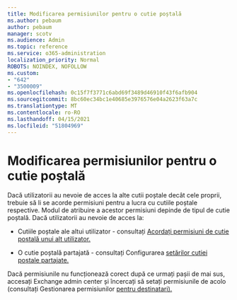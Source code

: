 ```yaml
---
title: Modificarea permisiunilor pentru o cutie poștală
ms.author: pebaum
author: pebaum
manager: scotv
ms.audience: Admin
ms.topic: reference
ms.service: o365-administration
localization_priority: Normal
ROBOTS: NOINDEX, NOFOLLOW
ms.custom:
- "642"
- "3500009"
ms.openlocfilehash: 0c15f7f3771c6abd69f3489d46910f43f6afb904
ms.sourcegitcommit: 8bc60ec34bc1e40685e3976576e04a2623f63a7c
ms.translationtype: MT
ms.contentlocale: ro-RO
ms.lasthandoff: 04/15/2021
ms.locfileid: "51804969"
---
```

# <a name="changing-permissions-on-a-mailbox"></a>Modificarea permisiunilor pentru o cutie poștală

Dacă utilizatorii au nevoie de acces la alte cutii poștale decât cele proprii, trebuie să li se acorde permisiuni pentru a lucra cu cutiile poștale respective. Modul de atribuire a acestor permisiuni depinde de tipul de cutie poștală. Dacă utilizatorii au nevoie de acces la:
  
- Cutiile poștale ale altui utilizator - consultați [Acordați permisiuni de cutie poștală unui alt utilizator.](https://docs.microsoft.com/microsoft-365/admin/add-users/give-mailbox-permissions-to-another-user)
    
- O cutie poștală partajată - consultați Configurarea [setărilor cutiei poștale partajate.](https://docs.microsoft.com/microsoft-365/admin/email/configure-a-shared-mailbox#add-or-remove-members)
    
Dacă permisiunile nu funcționează corect după ce urmați pașii de mai sus, accesați Exchange admin center și încercați să setați permisiunile de acolo (consultați Gestionarea permisiunilor [pentru destinatari).](https://technet.microsoft.com/library/jj919240%28v=exchg.150%29.aspx)
  
